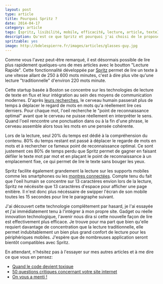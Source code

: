 ```yaml
---
layout: post
type: article
title: Pourquoi Spritz ?
date: 2014-04-17
category: article
tags: [spritz, lisibilité, mobile, efficacité, lecture, article, texte]
description: Qu'est ce que Spritz et pourquoi j'ai choisi de le proposer à mes lecteurs.
spritzable: yes
image: http://bdelespierre.fr/images/articles/glasses-guy.jpg
---
```


Comme vous l'avez peut-être remarqué, il est désormais possible de lire plus rapidement quelques-uns de mes articles avec le boutton "Lecture Rapide". Cette fonctionnalité développée par [Spritz](http://www.spritzinc.com/) permet de lire un texte à une vitesse allant de 250 à 600 mots minutes, c'est à dire plus vite qu'une lecture "traditionnelle" d'environ 220 mots minute.

Cette startup basée à Boston se concentre sur les technologies de lecture de texte en flux et leur intégration au sein des moyens de communication modernes. D'après [leurs recherches](http://www.spritzinc.com/the-science/), le cerveau humain passerait plus de temps à déplacer le regard de mots en mots qu'a réellement lire ces derniers. Pour chaque mot, l'oeil recherche le "point de reconnaissance optimal" avant que le cerveau ne puisse réellement en interprêter le sens. Quand l'oeil rencontre une ponctuation dans ou à la fin d'une phrase, le cerveau assemble alors tous les mots en une pensée cohérente.

Lors de la lecture, seul 20% du temps est dédié à la compréhension du contenu. 80% du temps restant est passé à déplacer le regarde de mots en mots et à rechercher ce fameux point de reconnaissance optimal. Ce sont justement ces 80% de temps perdu que Spritz permet de gagner en faisant défiler le texte mot par mot et en plaçant le point de reconnaissance à un emplacement fixe, ce qui permet de lire le texte sans bouger les yeux.

Spritz facilite également grandement la lecture sur les supports mobiles comme les smartphones ou les [montres connectées](http://fr.wikipedia.org/wiki/Smartwatch).  Compte tenu du fait que l'oeil humain se concentre sur 13 caractères envion lors de la lecture, Spritz ne nécéssite que 13 caractères d'espace pour afficher une page enitière. Il n'est donc plus nécéssaire de swipper l'écran de son mobile toutes les 15 secondes pour lire le paragraphe suivant.

J'ai découvert cette technologie complêtement par hasard, je l'ai essayée et j'ai immédiatement tenu à l'intégrer à mon propre site. Gadget ou réelle innovation technologique, l'avenir nous dira si cette nouvelle façon de lire est effectivement plus efficace. Je trouve pour ma part que bien qu'elle requiert davantage de concentration que la lecture traditionnelle, elle permet indubitablement un bien plus grand confort de lecture pour les périphériques mobiles. J'espère que de nombreuses application seront bientôt compatibles avec Spritz.

En attendant, n'hésitez pas à l'essayer sur mes autres articles et à me dire ce que vous en pensez:

+ [Quand le code devient toxique](http://bdelespierre.fr/article/quand-le-code-devient-toxique/)
+ [50 questions critiques concernant votre site internet](http://bdelespierre.fr/article/50-questions-critiques-concernant-votre-site-internet/)
+ [On vous a menti !](http://bdelespierre.fr/article/on-vous-a-menti/)
